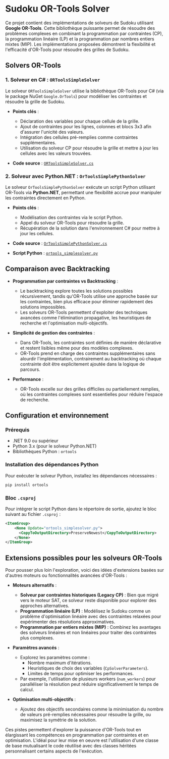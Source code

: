 # Sudoku OR-Tools Solver

Ce projet contient des implémentations de solveurs de Sudoku utilisant **Google OR-Tools**. Cette bibliothèque puissante permet de résoudre des problèmes complexes en combinant la programmation par contraintes (CP), la programmation linéaire (LP) et la programmation par nombres entiers mixtes (MIP). Les implémentations proposées démontrent la flexibilité et l'efficacité d'OR-Tools pour résoudre des grilles de Sudoku.

## Solvers OR-Tools

### 1. Solveur en C# : `ORToolsSimpleSolver`

Le solveur `ORToolsSimpleSolver` utilise la bibliothèque OR-Tools pour C# (via le package NuGet `Google.OrTools`) pour modéliser les contraintes et résoudre la grille de Sudoku.

- **Points clés** :
  - Déclaration des variables pour chaque cellule de la grille.
  - Ajout de contraintes pour les lignes, colonnes et blocs 3x3 afin d'assurer l'unicité des valeurs.
  - Intégration des cellules pré-remplies comme contraintes supplémentaires.
  - Utilisation du solveur CP pour résoudre la grille et mettre à jour les cellules avec les valeurs trouvées.

- **Code source** : [`ORToolsSimpleSolver.cs`](./ORToolsSimpleSolver.cs)

### 2. Solveur avec Python.NET : `OrToolsSimplePythonSolver`

Le solveur `OrToolsSimplePythonSolver` exécute un script Python utilisant OR-Tools via **Python.NET**, permettant une flexibilité accrue pour manipuler les contraintes directement en Python.

- **Points clés** :
  - Modélisation des contraintes via le script Python.
  - Appel du solveur OR-Tools pour résoudre la grille.
  - Récupération de la solution dans l'environnement C# pour mettre à jour les cellules.

- **Code source** : [`OrToolsSimplePythonSolver.cs`](./OrToolsSimplePythonSolver.cs)

- **Script Python** : [`ortools_simplesolver.py`](./ortools_simplesolver.py)

## Comparaison avec Backtracking

- **Programmation par contraintes vs Backtracking** :
  - Le backtracking explore toutes les solutions possibles récursivement, tandis qu'OR-Tools utilise une approche basée sur les contraintes, bien plus efficace pour éliminer rapidement des solutions impossibles.
  - Les solveurs OR-Tools permettent d'exploiter des techniques avancées comme l'élimination propagative, les heuristiques de recherche et l'optimisation multi-objectifs.

- **Simplicité de gestion des contraintes** :
  - Dans OR-Tools, les contraintes sont définies de manière déclarative et restent lisibles même pour des modèles complexes.
  - OR-Tools prend en charge des contraintes supplémentaires sans alourdir l'implémentation, contrairement au backtracking où chaque contrainte doit être explicitement ajoutée dans la logique de parcours.

- **Performance** :
  - OR-Tools excelle sur des grilles difficiles ou partiellement remplies, où les contraintes complexes sont essentielles pour réduire l'espace de recherche.

## Configuration et environnement

### Prérequis

- .NET 9.0 ou supérieur
- Python 3.x (pour le solveur Python.NET)
- Bibliothèques Python : `ortools`

### Installation des dépendances Python

Pour exécuter le solveur Python, installez les dépendances nécessaires :

```bash
pip install ortools
```

### Bloc `.csproj`

Pour intégrer le script Python dans le répertoire de sortie, ajoutez le bloc suivant au fichier `.csproj` :

```xml
<ItemGroup>
    <None Update="ortools_simplesolver.py">
      <CopyToOutputDirectory>PreserveNewest</CopyToOutputDirectory>
    </None>
</ItemGroup>
```

## Extensions possibles pour les solveurs OR-Tools

Pour pousser plus loin l'exploration, voici des idées d'extensions basées sur d'autres moteurs ou fonctionnalités avancées d'OR-Tools :

- **Moteurs alternatifs** :
  - **Solveur par contraintes historiques (Legacy CP)** : Bien que migré vers le moteur SAT, ce solveur reste disponible pour explorer des approches alternatives.
  - **Programmation linéaire (LP)** : Modélisez le Sudoku comme un problème d'optimisation linéaire avec des contraintes relaxées pour expérimenter des résolutions approximatives.
  - **Programmation par entiers mixtes (MIP)** : Combinez les avantages des solveurs linéaires et non linéaires pour traiter des contraintes plus complexes.

- **Paramètres avancés** :
  - Explorez les paramètres comme :
    - Nombre maximum d'itérations.
    - Heuristiques de choix des variables (`CpSolverParameters`).
    - Limites de temps pour optimiser les performances.
  - Par exemple, l'utilisation de plusieurs workers (`num_workers`) pour paralléliser la résolution peut réduire significativement le temps de calcul.

- **Optimisation multi-objectifs** :
  - Ajoutez des objectifs secondaires comme la minimisation du nombre de valeurs pré-remplies nécessaires pour résoudre la grille, ou maximisez la symétrie de la solution.


Ces pistes permettent d'explorer la puissance d'OR-Tools tout en élargissant les compétences en programmation par contraintes et en optimisation.
L'idéal pour leur mise en oeuvre est l'utilisation d'une classe de base mutualisant le code réutilisé avec des classes héritées personnalisant certains aspects de l'exécution.
